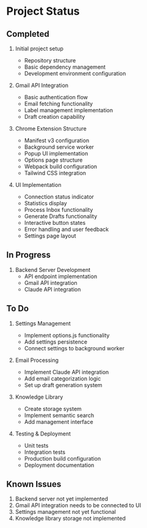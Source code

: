 # Project Status

## Completed
1. Initial project setup
   - Repository structure
   - Basic dependency management
   - Development environment configuration

2. Gmail API Integration
   - Basic authentication flow
   - Email fetching functionality
   - Label management implementation
   - Draft creation capability

3. Chrome Extension Structure
   - Manifest v3 configuration
   - Background service worker
   - Popup UI implementation
   - Options page structure
   - Webpack build configuration
   - Tailwind CSS integration

4. UI Implementation
   - Connection status indicator
   - Statistics display
   - Process Inbox functionality
   - Generate Drafts functionality
   - Interactive button states
   - Error handling and user feedback
   - Settings page layout

## In Progress
1. Backend Server Development
   - API endpoint implementation
   - Gmail API integration
   - Claude API integration

## To Do
1. Settings Management
   - Implement options.js functionality
   - Add settings persistence
   - Connect settings to background worker

2. Email Processing
   - Implement Claude API integration
   - Add email categorization logic
   - Set up draft generation system

3. Knowledge Library
   - Create storage system
   - Implement semantic search
   - Add management interface

4. Testing & Deployment
   - Unit tests
   - Integration tests
   - Production build configuration
   - Deployment documentation

## Known Issues
1. Backend server not yet implemented
2. Gmail API integration needs to be connected to UI
3. Settings management not yet functional
4. Knowledge library storage not implemented
